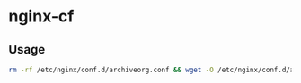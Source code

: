 # nginx-cf

## Usage

```bash
rm -rf /etc/nginx/conf.d/archiveorg.conf && wget -O /etc/nginx/conf.d/archiveorg.conf https://git.lelux.fi/theel0ja/ip-blocklists/raw/branch/master/archiveorg.conf
```
